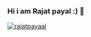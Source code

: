 ### Hi i am Rajat payal  :) 👋
<a href="https://github.com/rajatpayaal">
<img src="https://komarev.com/ghpvc/?username=rajatpayaal&label=Views&color=blue&style=plastic" alt="rajatpayaal" />
 </p>
